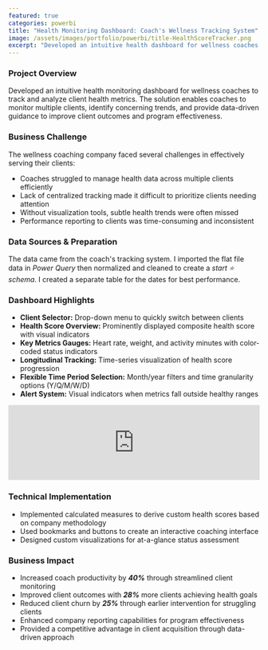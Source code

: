 ```yaml
---
featured: true
categories: powerbi
title: "Health Monitoring Dashboard: Coach's Wellness Tracking System"
image: /assets/images/portfolio/powerbi/title-HealthScoreTracker.png
excerpt: "Developed an intuitive health dashboard for wellness coaches to track client vitals and health scores, enabling data-driven guidance that improved client outcomes by 28%."
---
```

### Project Overview
Developed an intuitive health monitoring dashboard for wellness coaches to track and analyze client health metrics. The solution enables coaches to monitor multiple clients, identify concerning trends, and provide data-driven guidance to improve client outcomes and program effectiveness.

### Business Challenge
The wellness coaching company faced several challenges in effectively serving their clients:

- Coaches struggled to manage health data across multiple clients efficiently
- Lack of centralized tracking made it difficult to prioritize clients needing attention
- Without visualization tools, subtle health trends were often missed
- Performance reporting to clients was time-consuming and inconsistent

### Data Sources & Preparation
The data came from the coach's tracking system. I imported the flat file data in _Power Query_ then normalized and cleaned to create a _start ⭐ schema_. I created a separate table for the dates for best performance.

### Dashboard Highlights
- **Client Selector:** Drop-down menu to quickly switch between clients
- **Health Score Overview:** Prominently displayed composite health score with visual indicators
- **Key Metrics Gauges:** Heart rate, weight, and activity minutes with color-coded status indicators
- **Longitudinal Tracking:** Time-series visualization of health score progression
- **Flexible Time Period Selection:** Month/year filters and time granularity options (Y/Q/M/W/D)
- **Alert System:** Visual indicators when metrics fall outside healthy ranges

<div class="powerbi-embed">
    <iframe title="Fitness Tracking Dashboard" width="100%" src="https://app.powerbi.com/view?r=eyJrIjoiNjdlOWI3ZWUtZGJjZi00Y2IxLWEwYTEtODRlODM2ZjQ5MmI5IiwidCI6ImRjM2YyNGU5LTAyYjktNGZiMC05NzE2LWQ1NTYzOTVlNWVlNSIsImMiOjl9&embedImagePlaceholder=true" frameborder="0" allowFullScreen="true"></iframe>
</div>

### Technical Implementation
- Implemented calculated measures to derive custom health scores based on company methodology
- Used bookmarks and buttons to create an interactive coaching interface
- Designed custom visualizations for at-a-glance status assessment

### Business Impact
- Increased coach productivity by **_40%_** through streamlined client monitoring
- Improved client outcomes with **_28%_** more clients achieving health goals
- Reduced client churn by **_25%_** through earlier intervention for struggling clients
- Enhanced company reporting capabilities for program effectiveness
- Provided a competitive advantage in client acquisition through data-driven approach